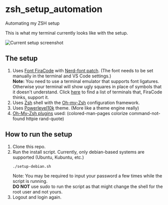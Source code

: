 # zsh_setup_automation
Automating my ZSH setup

This is what my terminal currently looks like with the setup.

![Current setup screenshot](https://user-images.githubusercontent.com/12295171/151579199-85e70180-8d0b-41c1-b920-38533c042ee7.png)

## The setup
1. Uses [Font FiraCode][firacode] with [Nerd-font patch][nerd-font]. (The font needs to be set manually in the terminal and VS Code settings.)  
**Note:** You need to use a terminal emulator that supports font ligatures. Otherwise your terminal will show ugly squares in place of symbols that it doesn't understand. Click [here][firacode-supported-terminals] to find a list of terminals that, FiraCode thinks, support it.
2. Uses [Zsh][zsh] shell with the [Oh-my-Zsh][oh-my-zsh] configuration framework.
3. Uses [Powerlevel10k][p10k] theme. (More like a theme engine really)
4. [Oh-My-Zsh plugins][oh-my-zsh-plugins] used: (colored-man-pages colorize command-not-found httpie rand-quote)

## How to run the setup
1. Clone this repo.
2. Run the install script. Currently, only debian-based systems are supported (Ubuntu, Kubuntu, etc.)
    ```
    ./setup-debian.sh
    ```
    Note: You may be required to input your password a few times while the script is running.  
    **DO NOT** use sudo to run the script as that might change the shell for the root user and not yours.
3. Logout and login again.

[firacode]: https://github.com/tonsky/FiraCode
[nerd-font]: https://www.nerdfonts.com
[zsh]: https://opensource.com/article/19/9/getting-started-zsh
[oh-my-zsh]: https://ohmyz.sh
[p10k]: https://github.com/romkatv/powerlevel10k
[oh-my-zsh-plugins]: https://github.com/ohmyzsh/ohmyzsh/wiki/Plugins
[firacode-supported-terminals]: https://github.com/tonsky/FiraCode#terminal-compatibility-list
